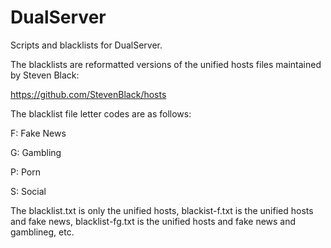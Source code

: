 # DualServer
Scripts and blacklists for DualServer.

The blacklists are reformatted versions of the unified hosts files maintained by Steven Black:

https://github.com/StevenBlack/hosts

The blacklist file letter codes are as follows:

F: Fake News

G: Gambling

P: Porn

S: Social

The blacklist.txt is only the unified hosts, blackist-f.txt is the unified hosts and fake news, blacklist-fg.txt is the unified hosts and fake news and gamblineg, etc.
